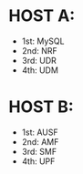# HOST A: 
- 1st: MySQL
- 2nd: NRF
- 3rd: UDR
- 4th: UDM
# HOST B:
- 1st: AUSF
- 2nd: AMF
- 3rd: SMF
- 4th: UPF